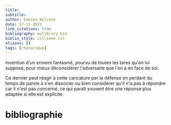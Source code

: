 ```yaml
---
title: 
subtitle:
author: Damien Belvèze
date: 27-11-2021
link_citations: true
bibliography: mylibrary.bib
biblio_style: csl\ieee.csl
aliases: []
tags: [rhétorique]
---
```


invention d'un ennemi fantasmé, pourvu de toutes les tares qu'on lui suppose, pour mieux déconsidérer l'adversaire que l'on a en face de soi. 

Ce dernier peut réagir à cette caricature par la défense en perdant du temps de parole à s'en dissocier ou bien considérer qu'il n'a pas à répondre car il n'est pas concerné, ce qui paraît souvent être une réponse plus adaptée si elle est explicite. 





# bibliographie

